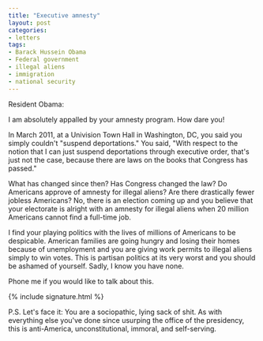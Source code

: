 ```yaml
---
title: "Executive amnesty"
layout: post
categories:
- letters
tags:
- Barack Hussein Obama
- Federal government
- illegal aliens
- immigration
- national security
---
```


Resident Obama:

I am absolutely appalled by your amnesty program. How dare you!

In March 2011, at a Univision Town Hall in Washington, DC, you said you simply couldn't "suspend deportations." You said, "With respect to the notion that I can just suspend deportations through executive order, that's just not the case, because there are laws on the books that Congress has passed."

What has changed since then? Has Congress changed the law? Do Americans approve of amnesty for illegal aliens? Are there drastically fewer jobless Americans? No, there is an election coming up and you believe that your electorate is alright with an amnesty for illegal aliens when 20 million Americans cannot find a full-time job.

I find your playing politics with the lives of millions of Americans to be despicable. American families are going hungry and losing their homes because of unemployment and you are giving work permits to illegal aliens simply to win votes. This is partisan politics at its very worst and you should be ashamed of yourself. Sadly, I know you have none.

Phone me if you would like to talk about this.

{% include signature.html %}

P.S. Let's face it: You are a sociopathic, lying sack of shit. As with everything else you've done since usurping the office of the presidency, this is anti-America, unconstitutional, immoral, and self-serving.
